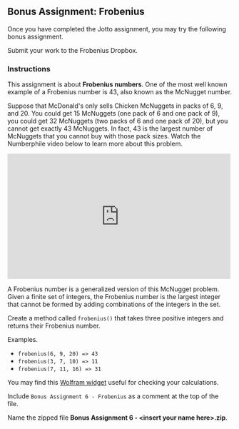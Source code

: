 ## Bonus Assignment: Frobenius

Once you have completed the Jotto assignment, you may try the following bonus assignment.

Submit your work to the Frobenius Dropbox.


### Instructions

This assignment is about **Frobenius numbers**. One of the most well known example of a Frobenius number is 43, also known as the McNugget number.

Suppose that McDonald's only sells Chicken McNuggets in packs of 6, 9, and 20. You could get 15 McNuggets (one pack of 6 and one pack of 9), you could get 32 McNuggets (two packs of 6 and one pack of 20), but you cannot get exactly 43 McNuggets. In fact, 43 is the largest number of McNuggets that you cannot buy with those pack sizes. Watch the Numberphile video below to learn more about this problem.

<span style="color: #000000;"><iframe width="500" height="281" src="https://www.youtube.com/embed/vNTSugyS038?feature=oembed&amp;wmode=opaque&amp;rel=0" frameborder="0" allowfullscreen=""></iframe></span>

A Frobenius number is a generalized version of this McNugget problem. Given a finite set of integers, the Frobenius number is the largest integer that cannot be formed by adding combinations of the integers in the set.

Create a method called `frobenius()` that takes three positive integers and returns their Frobenius number.

Examples.
* `frobenius(6, 9, 20) => 43`
* `frobenius(3, 7, 10) => 11`
* `frobenius(7, 11, 16) => 31`
 

You may find this [Wolfram widget](https://www.wolframalpha.com/widgets/view.jsp?id=537b594c0c49cf9608f2b33e005f5522) useful for checking your calculations.


Include `Bonus Assignment 6 - Frobenius` as a comment at the top of the file. 

Name the zipped file **Bonus Assignment 6 - \<insert your name here>.zip**.
